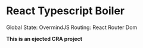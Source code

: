 # React Typescript Boiler

Global State: OvermindJS
Routing: React Router Dom

**This is an ejected CRA project**